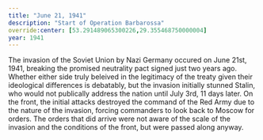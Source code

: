```yaml
---
title: "June 21, 1941"
description: "Start of Operation Barbarossa"
override:center: [53.291489065300226,29.355468750000004]
year: 1941
---
```


The invasion of the Soviet Union by Nazi Germany occured on June 21st, 1941, breaking the promised neutrality pact signed just two years ago. Whether either side truly beleived in the legitimacy of the treaty given their ideological differences is debatably, but the invasion initially stunned Stalin, who would not publically address the nation until July 3rd, 11 days later. On the front, the initial attacks destroyed the command of the Red Army due to the nature of the invasion, forcing commanders to look back to Moscow for orders. The orders that did arrive were not aware of the scale of the invasion and the conditions of the front, but were passed along anyway.